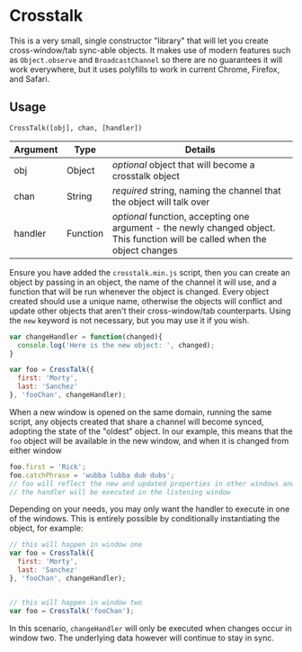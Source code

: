# Crosstalk

This is a very small, single constructor "library" that will let you create cross-window/tab sync-able objects. It makes use of modern features such as `Object.observe` and `BroadcastChannel` so there are no guarantees it will work everywhere, but it uses polyfills to work in current Chrome, Firefox, and Safari.

## Usage

`CrossTalk([obj], chan, [handler])`

| Argument | Type     | Details                                                                                                                      |
|----------|----------|------------------------------------------------------------------------------------------------------------------------------|
| obj      | Object   | *optional* object that will become a crosstalk object                                                                        |
| chan     | String   | *required* string, naming the channel that the object will talk over                                                         |
| handler  | Function | *optional* function, accepting one argument - the newly changed object. This function will be called when the object changes | 

Ensure you have added the `crosstalk.min.js` script, then you can create an object by passing in an object, the name of the channel it will use, and a function that will be run whenever the object is changed. Every object created should use a unique name, otherwise the objects will conflict and update other objects that aren't their cross-window/tab counterparts. Using the `new` keyword is not necessary, but you may use it if you wish.

``` javascript
var changeHandler = function(changed){
  console.log('Here is the new object: ', changed);
}

var foo = CrossTalk({
  first: 'Morty',
  last: 'Sanchez'
}, 'fooChan', changeHandler);
```

When a new window is opened on the same domain, running the same script, any objects created that share a channel will become synced, adopting the state of the "oldest" object. In our example, this means that the `foo` object will be available in the new window, and when it is changed from either window 

``` javascript
foo.first = 'Rick';
foo.catchPhrase = 'wubba lubba dub dubs'; 
// foo will reflect the new and updated properties in other windows and 
// the handler will be executed in the listening window
```

Depending on your needs, you may only want the handler to execute in one of the windows. This is entirely possible by conditionally instantiating the object, for example:

``` javascript
// this will happen in window one
var foo = CrossTalk({
  first: 'Morty',
  last: 'Sanchez'
}, 'fooChan', changeHandler);


// this will happen in window two
var foo = CrossTalk('fooChan');
```

In this scenario, `changeHandler` will only be executed when changes occur in window two. The underlying data however will continue to stay in sync.
